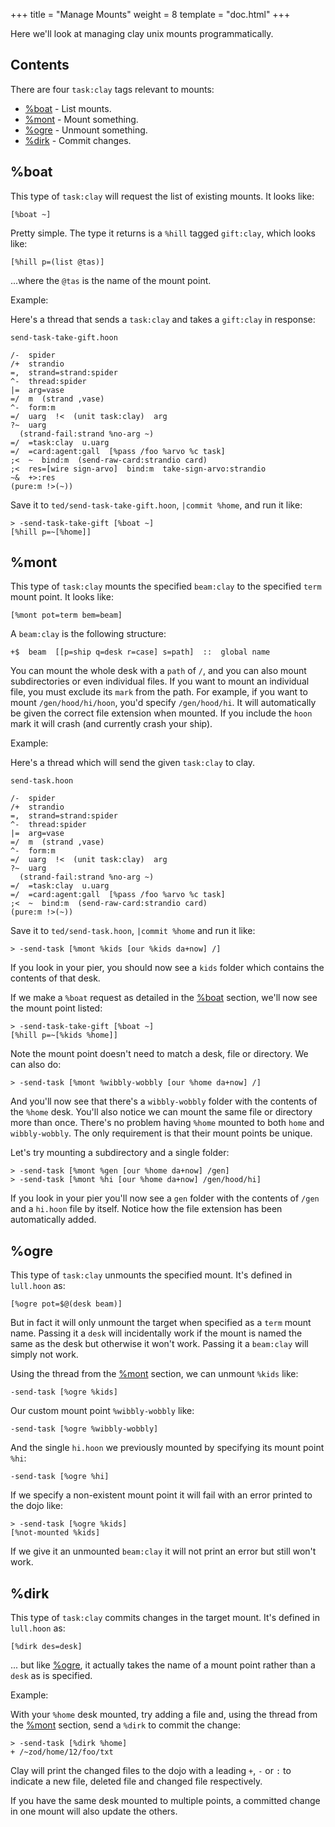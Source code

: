 +++
title = "Manage Mounts"
weight = 8
template = "doc.html"
+++

Here we'll look at managing clay unix mounts programmatically.

## Contents

There are four `task:clay` tags relevant to mounts:

- [%boat](#boat) - List mounts.
- [%mont](#mont) - Mount something.
- [%ogre](#ogre) - Unmount something.
- [%dirk](#dirk) - Commit changes.

## %boat

This type of `task:clay` will request the list of existing mounts. It looks like:

```hoon
[%boat ~]
```

Pretty simple. The type it returns is a `%hill` tagged `gift:clay`, which looks like:

```hoon
[%hill p=(list @tas)]
```

...where the `@tas` is the name of the mount point.

Example:

Here's a thread that sends a `task:clay` and takes a `gift:clay` in response:

`send-task-take-gift.hoon`

```hoon
/-  spider
/+  strandio
=,  strand=strand:spider
^-  thread:spider
|=  arg=vase
=/  m  (strand ,vase)
^-  form:m
=/  uarg  !<  (unit task:clay)  arg
?~  uarg
  (strand-fail:strand %no-arg ~)
=/  =task:clay  u.uarg
=/  =card:agent:gall  [%pass /foo %arvo %c task]
;<  ~  bind:m  (send-raw-card:strandio card)
;<  res=[wire sign-arvo]  bind:m  take-sign-arvo:strandio
~&  +>:res
(pure:m !>(~))
```

Save it to `ted/send-task-take-gift.hoon`, `|commit %home`, and run it like:

```hoon
> -send-task-take-gift [%boat ~]
[%hill p=~[%home]]
```

## %mont

This type of `task:clay` mounts the specified `beam:clay` to the specified `term` mount point. It looks like:

```hoon
[%mont pot=term bem=beam]
```

A `beam:clay` is the following structure:

```hoon
+$  beam  [[p=ship q=desk r=case] s=path]  ::  global name
```

You can mount the whole desk with a `path` of `/`, and you can also mount subdirectories or even individual files. If you want to mount an individual file, you must exclude its `mark` from the path. For example, if you want to mount `/gen/hood/hi/hoon`, you'd specify `/gen/hood/hi`. It will automatically be given the correct file extension when mounted. If you include the `hoon` mark it will crash (and currently crash your ship).

Example:

Here's a thread which will send the given `task:clay` to clay.

`send-task.hoon`

```hoon
/-  spider 
/+  strandio
=,  strand=strand:spider 
^-  thread:spider 
|=  arg=vase 
=/  m  (strand ,vase) 
^-  form:m
=/  uarg  !<  (unit task:clay)  arg
?~  uarg
  (strand-fail:strand %no-arg ~)
=/  =task:clay  u.uarg
=/  =card:agent:gall  [%pass /foo %arvo %c task]
;<  ~  bind:m  (send-raw-card:strandio card)
(pure:m !>(~))
```

Save it to `ted/send-task.hoon`, `|commit %home` and run it like:

```hoon
> -send-task [%mont %kids [our %kids da+now] /]
```

If you look in your pier, you should now see a `kids` folder which contains the contents of that desk.

If we make a `%boat` request as detailed in the [%boat](#boat) section, we'll now see the mount point listed:

```hoon
> -send-task-take-gift [%boat ~]
[%hill p=~[%kids %home]]
```

Note the mount point doesn't need to match a desk, file or directory. We can also do:

```hoon
> -send-task [%mont %wibbly-wobbly [our %home da+now] /]
```

And you'll now see that there's a `wibbly-wobbly` folder with the contents of the `%home` desk. You'll also notice we can mount the same file or directory more than once. There's no problem having `%home` mounted to both `home` and `wibbly-wobbly`. The only requirement is that their mount points be unique.

Let's try mounting a subdirectory and a single folder:

```hoon
> -send-task [%mont %gen [our %home da+now] /gen]
> -send-task [%mont %hi [our %home da+now] /gen/hood/hi]
```

If you look in your pier you'll now see a `gen` folder with the contents of `/gen` and a `hi.hoon` file by itself. Notice how the file extension has been automatically added.

## %ogre

This type of `task:clay` unmounts the specified mount. It's defined in `lull.hoon` as:

```hoon
[%ogre pot=$@(desk beam)]
```

But in fact it will only unmount the target when specified as a `term` mount name. Passing it a `desk` will incidentally work if the mount is named the same as the desk but otherwise it won't work. Passing it a `beam:clay` will simply not work.

Using the thread from the [%mont](#mont) section, we can unmount `%kids` like:

```hoon
-send-task [%ogre %kids]
```

Our custom mount point `%wibbly-wobbly` like:

```hoon
-send-task [%ogre %wibbly-wobbly]
```

And the single `hi.hoon` we previously mounted by specifying its mount point `%hi`:

```hoon
-send-task [%ogre %hi]
```

If we specify a non-existent mount point it will fail with an error printed to the dojo like:

```hoon
> -send-task [%ogre %kids] 
[%not-mounted %kids]
```

If we give it an unmounted `beam:clay` it will not print an error but still won't work.

## %dirk

This type of `task:clay` commits changes in the target mount. It's defined in `lull.hoon` as:

```hoon
[%dirk des=desk]
```

... but like [%ogre](#ogre), it actually takes the name of a mount point rather than a `desk` as is specified.

Example:

With your `%home` desk mounted, try adding a file and, using the thread from the [%mont](#mont) section, send a `%dirk` to commit the change:

```hoon
> -send-task [%dirk %home]
+ /~zod/home/12/foo/txt
```

Clay will print the changed files to the dojo with a leading `+`, `-` or `:` to indicate a new file, deleted file and changed file respectively.

If you have the same desk mounted to multiple points, a committed change in one mount will also update the others.
